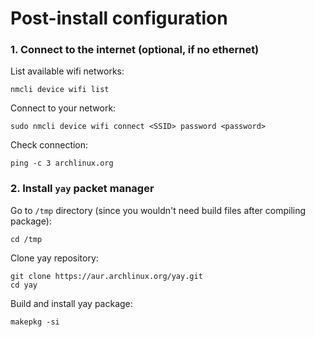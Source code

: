 # Post-install configuration

### 1. Connect to the internet (optional, if no ethernet)
List available wifi networks:
```
nmcli device wifi list
```

Connect to your network:
```
sudo nmcli device wifi connect <SSID> password <password>
```

Check connection:
```
ping -c 3 archlinux.org
```

### 2. Install `yay` packet manager
Go to `/tmp` directory (since you wouldn't need build files after compiling
package):
```
cd /tmp
```

Clone yay repository:
```
git clone https://aur.archlinux.org/yay.git 
cd yay
```

Build and install yay package:
```
makepkg -si
```